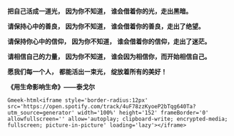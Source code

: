 **把自己活成一道光，**
**因为你不知道，**
**谁会借着你的光，走出黑暗。**

**请保持心中的善良，**
**因为你不知道，**
**谁会借着你的善良，走出了绝望。**

**请保持你心中的信仰，**
**因为你不知道，**
**谁会借着你的信仰，走出了迷茫。**

**请相信自己的力量，**
**因为你不知道，**
**谁会因为相信你，而开始相信自己。**

**愿我们每一个人，**
**都能活出一束光，**
**绽放着所有的美好！**

**《用生命影响生命》——泰戈尔‬**

`Gmeek-html<iframe style='border-radius:12px' src='https://open.spotify.com/track/4uF78zzKyoeP2bTqg640Ta?utm_source=generator' width='100%' height='152' frameBorder='0' allowfullscreen='' allow='autoplay; clipboard-write; encrypted-media; fullscreen; picture-in-picture' loading='lazy'></iframe>`
